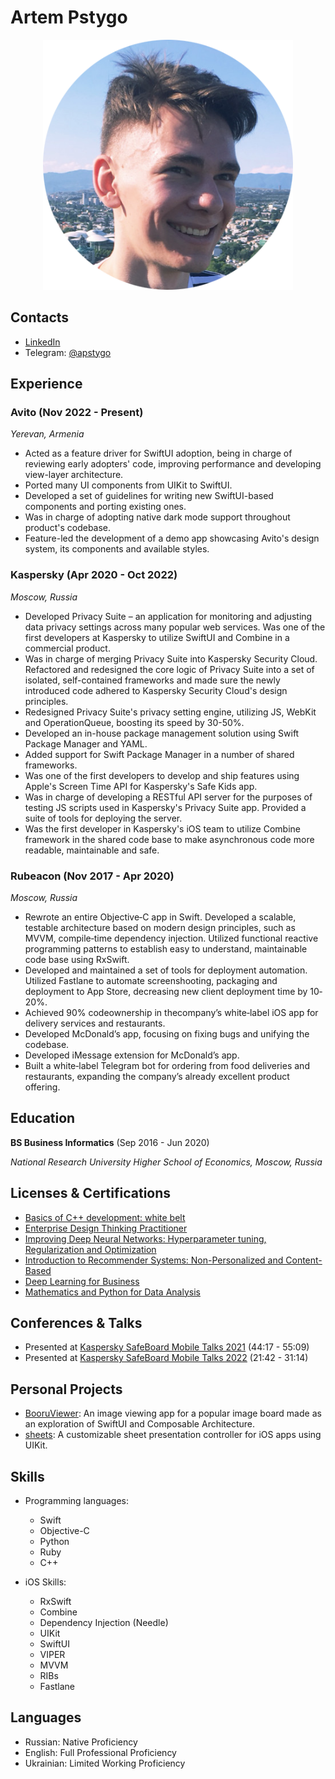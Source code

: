 # Artem Pstygo

<p align="center">
  <img width="400" src="Resources/profile-picture.png">
</p>

## Contacts

- [LinkedIn](https://linkedin.com/in/artyom-pstygo-a7a382188)
- Telegram: [@apstygo](https://t.me/apstygo)

## Experience

### Avito (Nov 2022 - Present)
_Yerevan, Armenia_

- Acted as a feature driver for SwiftUI adoption, being in charge of reviewing early adopters' code, improving performance and developing view-layer architecture.
- Ported many UI components from UIKit to SwiftUI.
- Developed a set of guidelines for writing new SwiftUI-based components and porting existing ones.
- Was in charge of adopting native dark mode support throughout product's codebase.
- Feature-led the development of a demo app showcasing Avito's design system, its components and available styles.

### Kaspersky (Apr 2020 - Oct 2022)
_Moscow, Russia_

- Developed Privacy Suite – an application for monitoring and adjusting data privacy settings across many popular web services. Was one of the first developers at Kaspersky to utilize SwiftUI and Combine in a commercial product.
- Was in charge of merging Privacy Suite into Kaspersky Security Cloud. Refactored and redesigned the core logic of Privacy Suite into a set of isolated, self-contained frameworks and made sure the newly introduced code adhered to Kaspersky Security Cloud's design principles.
- Redesigned Privacy Suite's privacy setting engine, utilizing JS, WebKit and OperationQueue, boosting its speed by 30-50%.
- Developed an in-house package management solution using Swift Package Manager and YAML.
- Added support for Swift Package Manager in a number of shared frameworks.
- Was one of the first developers to develop and ship features using Apple's Screen Time API for Kaspersky's Safe Kids app.
- Was in charge of developing a RESTful API server for the purposes of testing JS scripts used in Kaspersky's Privacy Suite app. Provided a suite of tools for deploying the server.
- Was the first developer in Kaspersky's iOS team to utilize Combine framework in the shared code base to make asynchronous code more readable, maintainable and safe.

### Rubeacon (Nov 2017 - Apr 2020)
_Moscow, Russia_

- Rewrote an entire Objective‐C app in Swift. Developed a scalable, testable architecture based on modern design principles, such as MVVM, compile‐time dependency injection. Utilized functional reactive programming patterns to establish easy to understand, maintainable code base using RxSwift.
- Developed and maintained a set of tools for deployment automation. Utilized Fastlane to automate screenshooting, packaging and deployment to App Store, decreasing new client deployment time by 10‐20%.
- Achieved 90% codeownership in thecompany’s white‐label iOS app for delivery services and restaurants.
- Developed McDonald’s app, focusing on fixing bugs and unifying the codebase.
- Developed iMessage extension for McDonald’s app.
- Built a white‐label Telegram bot for ordering from food deliveries and restaurants, expanding the company’s already excellent product offering.

## Education

__BS Business Informatics__ (Sep 2016 - Jun 2020)

_National Research University Higher School of Economics, Moscow, Russia_

## Licenses & Certifications

- [Basics of C++ development: white belt](https://www.coursera.org/account/accomplishments/certificate/R4KNZ6T7MK47)
- [Enterprise Design Thinking Practitioner](https://www.credly.com/badges/da2da437-5a25-4c21-b408-19504905b8a0/linked_in_profile)
- [Improving Deep Neural Networks: Hyperparameter tuning, Regularization and Optimization](https://www.coursera.org/account/accomplishments/verify/9DJX3TYRHTV9)
- [Introduction to Recommender Systems: Non-Personalized and Content-Based](https://www.coursera.org/account/accomplishments/verify/S74X2JUC4KL7)
- [Deep Learning for Business](https://www.coursera.org/account/accomplishments/verify/TNPBDZA5YA74)
- [Mathematics and Python for Data Analysis](https://www.coursera.org/account/accomplishments/verify/2PWL8MWNURS2)

## Conferences & Talks

- Presented at [Kaspersky SafeBoard Mobile Talks 2021](https://youtu.be/SVFptf8t3Zc?t=2656) (44:17 - 55:09)
- Presented at [Kaspersky SafeBoard Mobile Talks 2022](https://youtu.be/ZPt1SJkPXks?t=1302) (21:42 - 31:14)

## Personal Projects

- [BooruViewer](https://github.com/apstygo/BooruViewer): An image viewing app for a popular image board made as an exploration of SwiftUI and Composable Architecture.
- [sheets](https://github.com/apstygo/sheets): A customizable sheet presentation controller for iOS apps using UIKit.

## Skills

- Programming languages:
  - Swift
  - Objective-C
  - Python
  - Ruby
  - C++

- iOS Skills:
  - RxSwift
  - Combine
  - Dependency Injection (Needle)
  - UIKit
  - SwiftUI
  - VIPER
  - MVVM
  - RIBs
  - Fastlane
  
## Languages

- Russian: Native Proficiency
- English: Full Professional Proficiency
- Ukrainian: Limited Working Proficiency
